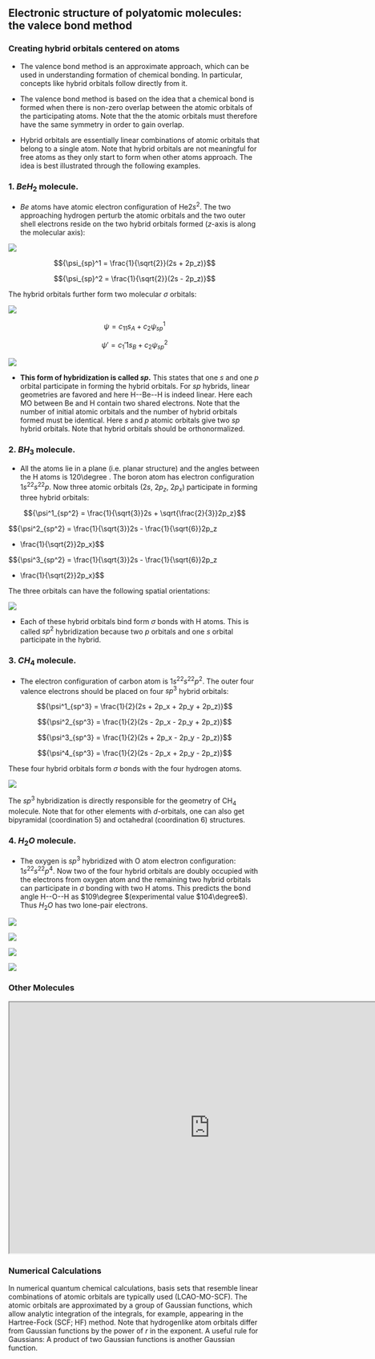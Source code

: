 ## Electronic structure of polyatomic molecules: the valece bond method


### Creating hybrid orbitals centered on atoms

- The valence bond method is an approximate approach, which can be used in  understanding formation of chemical bonding. In particular, concepts like  hybrid orbitals follow directly from it.

- The valence bond method is based on the idea that a chemical bond is formed  when there is non-zero overlap between the atomic orbitals of the participating  atoms. Note that the the atomic orbitals must therefore have the same symmetry in  order to gain overlap.

- Hybrid orbitals are essentially linear combinations of atomic orbitals that  belong to a single atom. Note that hybrid orbitals are not meaningful for free  atoms as they only start to form when other atoms approach. The idea is best  illustrated through the following examples.

### 1. $BeH_2$ molecule.

- $Be$ atoms have atomic electron configuration of He$2s^2$. The two approaching hydrogen perturb the atomic orbitals and the two outer shell electrons reside on the two hybrid orbitals formed ($z$-axis is along the molecular axis):

![](images/BeH1.png)

$${\psi_{sp}^1 = \frac{1}{\sqrt{2}}(2s + 2p_z)}$$

$${\psi_{sp}^2 = \frac{1}{\sqrt{2}}(2s - 2p_z)}$$

The hybrid orbitals further form two molecular $\sigma$ orbitals:

![](images/BeH2.png)

$${\psi = c_11s_A + c_2\psi_{sp}^1}$$

$${\psi' = c_1'1s_B + c_2\psi_{sp}^2}$$

![](images/BeH2-orbs.png)

- **This form of hybridization is called $sp$.** This states that one  $s$ and one $p$ orbital participate in forming the hybrid orbitals. For $sp$
hybrids, linear geometries are favored and here H--Be--H is indeed linear. 
Here each MO between Be and H contain two shared electrons. Note that the 
number of initial atomic orbitals and the number of hybrid orbitals formed must
be identical. Here $s$ and $p$ atomic orbitals give two $sp$ hybrid orbitals. 
Note that hybrid orbitals should be orthonormalized.

### 2. $BH_3$ molecule.

- All the atoms lie in a plane (i.e. planar 
structure) and the angles between the H atoms is 120\degree . The 
boron atom has electron configuration $1s^22s^22p$. Now three
atomic orbitals ($2s$, $2p_z$, $2p_x$) participate in forming three hybrid orbitals:

$${\psi^1_{sp^2} = \frac{1}{\sqrt{3}}2s + \sqrt{\frac{2}{3}}2p_z}$$

$${\psi^2_{sp^2} = \frac{1}{\sqrt{3}}2s - \frac{1}{\sqrt{6}}2p_z 
+ \frac{1}{\sqrt{2}}2p_x}$$

$${\psi^3_{sp^2} = \frac{1}{\sqrt{3}}2s - \frac{1}{\sqrt{6}}2p_z 
- \frac{1}{\sqrt{2}}2p_x}$$

The three orbitals can have the following spatial orientations:

![](images/BeH3.png)

- Each of these hybrid orbitals bind form $\sigma$ bonds with H atoms. This is 
called $sp^2$ hybridization because two $p$ orbitals and one $s$ orbital 
participate in the hybrid.

### 3. $CH_4$ molecule. 

- The electron configuration of carbon atom is
$1s^22s^22p^2$. The outer four valence electrons should be placed on four
$sp^3$ hybrid orbitals:

$${\psi^1_{sp^3} = \frac{1}{2}(2s + 2p_x + 2p_y + 2p_z)}$$

$${\psi^2_{sp^3} = \frac{1}{2}(2s - 2p_x - 2p_y + 2p_z)}$$

$${\psi^3_{sp^3} = \frac{1}{2}(2s + 2p_x - 2p_y - 2p_z)}$$

$${\psi^4_{sp^3} = \frac{1}{2}(2s - 2p_x + 2p_y - 2p_z)}$$


These four hybrid orbitals form $\sigma$ bonds with the four hydrogen atoms.

![](images/CH4.png)

The $sp^3$ hybridization is directly responsible for the geometry of CH$_4$ 
molecule. Note that for other elements with $d$-orbitals, one can also get 
bipyramidal (coordination 5) and octahedral (coordination 6) structures.



### 4. $H_2 O$ molecule. 

- The oxygen is $sp^3$ hybridized with O atom 
electron configuration: $1s^22s^22p^4$. Now two of
the four hybrid orbitals are doubly occupied with the electrons from 
oxygen atom and the remaining two hybrid orbitals can participate in $\sigma$ bonding 
with two H atoms. This predicts the bond angle H--O--H as $109\degree $(experimental 
value $104\degree$). Thus $H_2O$ has two lone-pair electrons.

![](images/watMO1.png)

![](images/watMO2.png)

![](images/watMO3.png)

![](images/watMO-diag.png)


### Other Molecules

<iframe src="https://al2me6.github.io/evanescence/"
        width="800"
        height="500"
        allowfullscreen>
</iframe>

### Numerical Calculations 

In numerical quantum chemical calculations, basis sets that resemble 
linear combinations of atomic orbitals are typically used (LCAO-MO-SCF). The 
atomic orbitals are approximated by a group of Gaussian functions, which allow 
analytic integration of the integrals, for example, appearing in the 
Hartree-Fock (SCF; HF) method. Note that hydrogenlike atom orbitals differ 
from Gaussian functions by the power of $r$ in the exponent. A useful rule for 
Gaussians: A product of two Gaussian functions is another Gaussian function.


